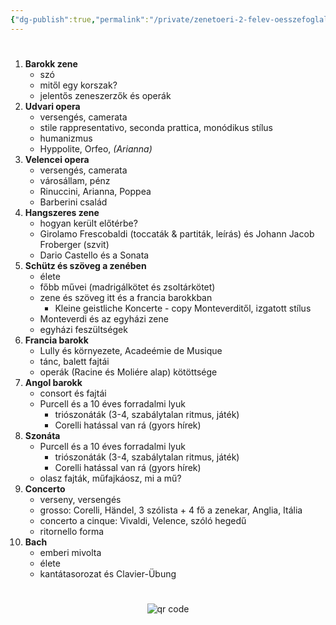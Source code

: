```yaml
---
{"dg-publish":true,"permalink":"/private/zenetoeri-2-felev-oesszefoglalas/"}
---
```


#

1.  **Barokk zene**
	- szó
	- mitől egy korszak?
	- jelentős zeneszerzők és operák
2.  **Udvari opera**
	- versengés, camerata
	- stile rappresentativo, seconda prattica, monódikus stílus
	- humanizmus
	- Hyppolite, Orfeo, *(Arianna)*
3.  **Velencei opera**
	- versengés, camerata
	- városállam, pénz
	- Rinuccini, Arianna, Poppea
	- Barberini család
4.  **Hangszeres zene**
	- hogyan került előtérbe?
	- Girolamo Frescobaldi (toccaták & partiták, leírás) és Johann Jacob Froberger (szvit)
	- Dario Castello és a Sonata
5.  **Schütz és szöveg a zenében**
	- élete
	- főbb művei (madrigálkötet és zsoltárkötet)
	- zene és szöveg itt és a francia barokkban
		- Kleine geistliche Koncerte - copy Monteverditől, izgatott stílus
	- Monteverdi és az egyházi zene
	- egyházi feszültségek
6.  **Francia barokk**
	- Lully és környezete, Acadeémie de Musique
	- tánc, balett fajtái
	- operák (Racine és Moliére alap) kötöttsége
7.  **Angol barokk**
	- consort és fajtái
	- Purcell és a 10 éves forradalmi lyuk
		- triószonáták (3-4, szabálytalan ritmus, játék)
		- Corelli hatással van rá (gyors hírek)
8.  **Szonáta**
	- Purcell és a 10 éves forradalmi lyuk
		- triószonáták (3-4, szabálytalan ritmus, játék)
		- Corelli hatással van rá (gyors hírek)
	- olasz fajták, műfajkáosz, mi a mű?
9.  **Concerto**
	- verseny, versengés
	- grosso: Corelli, Händel, 3 szólista + 4 fő a zenekar, Anglia, Itália
	- concerto a cinque: Vivaldi, Velence, szóló hegedű
	- ritornello forma
10. **Bach**
	- emberi mivolta
	- élete
	- kantátasorozat és Clavier-Übung





#
<p style="text-align: center;"><img src="https://chart.googleapis.com/chart?cht=qr&chl=https://notes.andrasdenes.com/zenetori-2-felev-osszefoglalas&chs=180x180&choe=UTF-8&chld=L|2" alt="qr code"></p>

